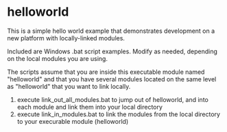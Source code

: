 # helloworld

This is a simple hello world example that demonstrates development 
on a new platform with locally-linked modules.

Included are Windows .bat script examples.  Modify as needed, depending 
on the local modules you are using.

The scripts assume that you are inside this executable module named "helloworld"
and that you have several modules located on the same level as "helloworld" 
that you want to link locally.

1. execute link_out_all_modules.bat to jump out of helloworld, and into each module and link them into your local directory
2. execute link_in_modules.bat to link the modules from the local directory to your execurable module (helloworld)
  


 
